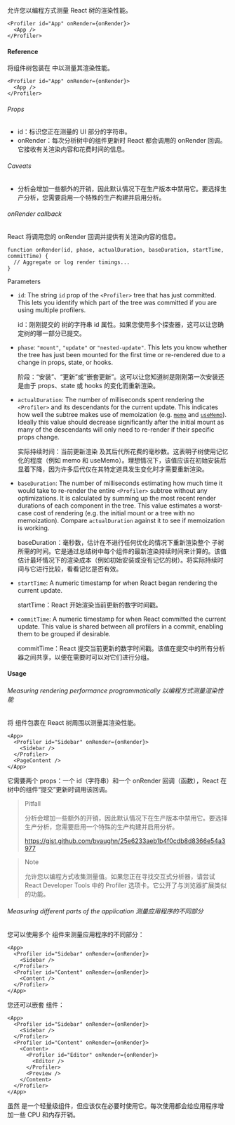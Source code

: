 <Profiler> 允许您以编程方式测量 React 树的渲染性能。
```react
<Profiler id="App" onRender={onRender}>
  <App />
</Profiler>
```



#### Reference 

将组件树包装在 <Profiler> 中以测量其渲染性能。

```react
<Profiler id="App" onRender={onRender}>
  <App />
</Profiler>
```

###### Props 

* id：标识您正在测量的 UI 部分的字符串。
* onRender：每次分析树中的组件更新时 React 都会调用的 onRender 回调。它接收有关渲染内容和花费时间的信息。

###### Caveats 

* 分析会增加一些额外的开销，因此默认情况下在生产版本中禁用它。要选择生产分析，您需要启用一个特殊的生产构建并启用分析。

###### onRender callback

React 将调用您的 onRender 回调并提供有关渲染内容的信息。

```react
function onRender(id, phase, actualDuration, baseDuration, startTime, commitTime) {
  // Aggregate or log render timings...
}
```

Parameters 

* `id`: The string `id` prop of the `<Profiler>` tree that has just committed. This lets you identify which part of the tree was committed if you are using multiple profilers.

  id：刚刚提交的 <Profiler> 树的字符串 id 属性。如果您使用多个探查器，这可以让您确定树的哪一部分已提交。

* `phase`: `"mount"`, `"update"` or `"nested-update"`. This lets you know whether the tree has just been mounted for the first time or re-rendered due to a change in props, state, or hooks.

  阶段：“安装”、“更新”或“嵌套更新”。这可以让您知道树是刚刚第一次安装还是由于 props、state 或 hooks 的变化而重新渲染。

* `actualDuration`: The number of milliseconds spent rendering the `<Profiler>` and its descendants for the current update. This indicates how well the subtree makes use of memoization (e.g. [`memo`](https://react.dev/reference/react/memo) and [`useMemo`](https://react.dev/reference/react/useMemo)). Ideally this value should decrease significantly after the initial mount as many of the descendants will only need to re-render if their specific props change.

  实际持续时间：当前更新渲染 <Profiler> 及其后代所花费的毫秒数。这表明子树使用记忆化的程度（例如 memo 和 useMemo）。理想情况下，该值应该在初始安装后显着下降，因为许多后代仅在其特定道具发生变化时才需要重新渲染。

* `baseDuration`: The number of milliseconds estimating how much time it would take to re-render the entire `<Profiler>` subtree without any optimizations. It is calculated by summing up the most recent render durations of each component in the tree. This value estimates a worst-case cost of rendering (e.g. the initial mount or a tree with no memoization). Compare `actualDuration` against it to see if memoization is working.

  baseDuration：毫秒数，估计在不进行任何优化的情况下重新渲染整个 <Profiler> 子树所需的时间。它是通过总结树中每个组件的最新渲染持续时间来计算的。该值估计最坏情况下的渲染成本（例如初始安装或没有记忆的树）。将实际持续时间与它进行比较，看看记忆是否有效。

* `startTime`: A numeric timestamp for when React began rendering the current update.

  startTime：React 开始渲染当前更新的数字时间戳。

* `commitTime`: A numeric timestamp for when React committed the current update. This value is shared between all profilers in a commit, enabling them to be grouped if desirable.

  commitTime：React 提交当前更新的数字时间戳。该值在提交中的所有分析器之间共享，以便在需要时可以对它们进行分组。



#### Usage 

###### Measuring rendering performance programmatically  以编程方式测量渲染性能

将 <Profiler> 组件包裹在 React 树周围以测量其渲染性能。

```react
<App>
  <Profiler id="Sidebar" onRender={onRender}>
    <Sidebar />
  </Profiler>
  <PageContent />
</App>
```

它需要两个 props：一个 id（字符串）和一个 onRender 回调（函数），React 在树中的组件“提交”更新时调用该回调。

> Pitfall
>
> 分析会增加一些额外的开销，因此默认情况下在生产版本中禁用它。要选择生产分析，您需要启用一个特殊的生产构建并启用分析。
>
> https://gist.github.com/bvaughn/25e6233aeb1b4f0cdb8d8366e54a3977

> Note
>
> <Profiler> 允许您以编程方式收集测量值。如果您正在寻找交互式分析器，请尝试 React Developer Tools 中的 Profiler 选项卡。它公开了与浏览器扩展类似的功能。



###### Measuring different parts of the application 测量应用程序的不同部分

您可以使用多个 <Profiler> 组件来测量应用程序的不同部分：

```react
<App>
  <Profiler id="Sidebar" onRender={onRender}>
    <Sidebar />
  </Profiler>
  <Profiler id="Content" onRender={onRender}>
    <Content />
  </Profiler>
</App>
```

您还可以嵌套 <Profiler> 组件：

```react
<App>
  <Profiler id="Sidebar" onRender={onRender}>
    <Sidebar />
  </Profiler>
  <Profiler id="Content" onRender={onRender}>
    <Content>
      <Profiler id="Editor" onRender={onRender}>
        <Editor />
      </Profiler>
      <Preview />
    </Content>
  </Profiler>
</App>
```

虽然 <Profiler> 是一个轻量级组件，但应该仅在必要时使用它。每次使用都会给应用程序增加一些 CPU 和内存开销。
